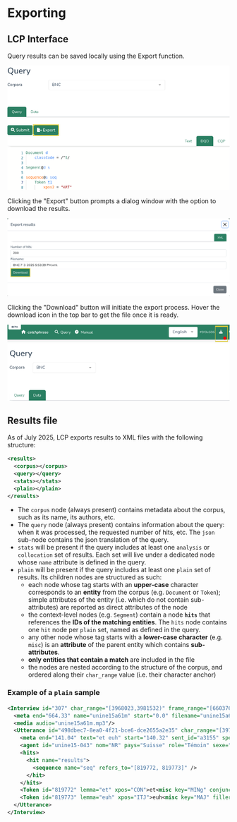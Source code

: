 # Exporting

## LCP Interface

Query results can be saved locally using the Export function.

<p>
  <img src="images/lcp_export.png" alt="alt" width="550"/>
</p>

Clicking the "Export" button prompts a dialog window with the option to download the results.

<p>
  <img src="images/lcp_export_download.png" alt="alt" width="550"/>
</p>

Clicking the "Download" button will initiate the export process. Hover the download icon in the top bar to get the file once it is ready.

<p>
  <img src="images/lcp_export_notif.png" alt="alt" width="550"/>
</p>

## Results file

As of July 2025, LCP exports results to XML files with the following structure:

```xml
<results>
  <corpus></corpus>
  <query></query>
  <stats></stats>
  <plain></plain>
</results>
```

 - The `corpus` node (always present) contains metadata about the corpus, such as its name, its authors, etc.
 - The `query` node (always present) contains information about the query: when it was processed, the requested number of hits, etc. The `json` sub-node contains the json translation of the query.
 - `stats` will be present if the query includes at least one `analysis` or `collocation` set of results. Each set will live under a dedicated node whose `name` attribute is defined in the query.
 - `plain` will be present if the query includes at least one `plain` set of results. Its children nodes are structured as such:
   - each node whose tag starts with an **upper-case** character corresponds to an **entity** from the corpus (e.g. `Document` or `Token`); simple attributes of the entity (i.e. which do not contain sub-attributes) are reported as direct attributes of the node
   - the context-level nodes (e.g. `Segment`) contain a node **`hits`** that references the **IDs of the matching entities**. The `hits` node contains one `hit` node per `plain` set, named as defined in the query.
   - any other node whose tag starts with a **lower-case character** (e.g. `misc`) is an **attribute** of the parent entity which contains **sub-attributes**.
   - **only entities that contain a match** are included in the file
   - the nodes are nested according to the structure of the corpus, and ordered along their `char_range` value (i.e. their character anchor)

### Example of a `plain` sample

```xml
<Interview id="307" char_range="[3968023,3981532)" frame_range="[6603764,6620348)">
  <meta end="664.33" name="unine15a61m" start="0.0" filename="unine15a61m.tei"/>
  <media audio="unine15a61m.mp3"/>
  <Utterance id="498dbec7-8ea0-4f21-bce6-dce2655a2e35" char_range="[3970952,3970958)" frame_range="[6607272,6607290)">
    <meta end="141.04" text="et euh" start="140.32" sent_id="a3155" speaker="SPK1"/>
    <agent id="unine15-043" nom="NR" pays="Suisse" role="Témoin" sexe="F" metier="Étudiante" prenom="NR" region="Berne" langage="Français L1" departement="Berne" nature_lien="NR" habite_depuis="1995" annee_naissance="1995" degre_proximite="NR" domicile_actuel="Saint-Imier" statut_familial="Célibataire" domicile_jeunesse="Saint-Imier" niveau_socioeducatif="Formation supérieure"/>
    <hits>
      <hit name="results">
        <sequence name="seq" refers_to="[819772, 819773]" />
      </hit>
    </hits>
    <Token id="819772" lemma="et" xpos="CON">et<misc key="MINg" conjunction="CON"/></Token>
    <Token id="819773" lemma="euh" xpos="ITJ">euh<misc key="MAJ" filler="FIL"/></Token>
  </Utterance>
</Interview>
```
